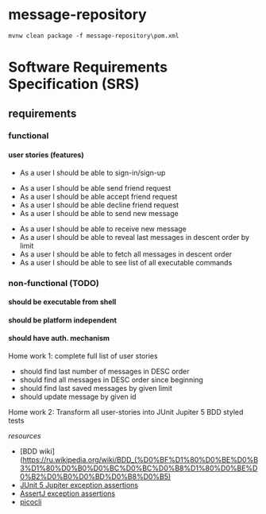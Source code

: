 # message-repository

```shell script
mvnw clean package -f message-repository\pom.xml
```

# Software Requirements Specification (SRS)
## requirements
### functional
#### user stories (features)
- As a user I should be able to sign-in/sign-up
+ As a user I should be able send friend request
+ As a user I should be able accept friend request
+ As a user I should be able decline friend request
+ As a user I should be able to send new message
- As a user I should be able to receive new message
- As a user I should be able to reveal last messages in descent order by limit
- As a user I should be able to fetch all messages in descent order
- As a user I should be able to see list of all executable commands 

### non-functional (TODO)
#### should be executable from shell
#### should be platform independent
#### should have auth. mechanism

Home work 1: complete full list of user stories
- should find last number of messages in DESC order
- should find all messages in DESC order since beginning
- should find last saved messages by given limit
- should update message by given id

Home work 2: Transform all user-stories into JUnit Jupiter 5 BDD styled tests

_resources_

* [BDD wiki](https://ru.wikipedia.org/wiki/BDD_(%D0%BF%D1%80%D0%BE%D0%B3%D1%80%D0%B0%D0%BC%D0%BC%D0%B8%D1%80%D0%BE%D0%B2%D0%B0%D0%BD%D0%B8%D0%B5)
* [JUnit 5 Jupiter exception assertions](https://junit.org/junit5/docs/current/user-guide/#writing-tests-assertions)
* [AssertJ exception assertions](https://www.baeldung.com/assertj-exception-assertion)
* [picocli](https://picocli.info/#_getting_started)
